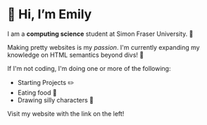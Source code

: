 # 👋 Hi, I’m Emily

I am a **computing science** student at Simon Fraser University. 🦝

Making pretty websites is my *passion*. I'm currently expanding my knowledge on HTML semantics beyond divs! 🤭

If I'm not coding, I'm doing one or more of the following:

- Starting Projects ✏️
- Eating food 🍲
- Drawing silly characters 🪿

Visit my website with the link on the left!

<!---
eMongoose/eMongoose is a ✨ special ✨ repository because its `README.md` (this file) appears on your GitHub profile.
You can click the Preview link to take a look at your changes.
--->
